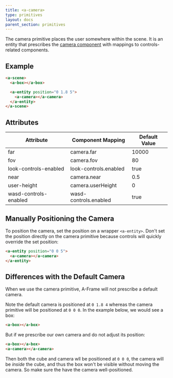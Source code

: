 ```yaml
---
title: <a-camera>
type: primitives
layout: docs
parent_section: primitives
---
```


The camera primitive places the user somewhere within the scene. It is an
entity that prescribes the [camera component](../components/) with mappings to
controls-related components.

## Example

```html
<a-scene>
  <a-box></a-box>

  <a-entity position="0 1.8 5">
    <a-camera></a-camera>
  </a-entity>
</a-scene>
```

## Attributes

| Attribute             | Component Mapping     | Default Value |
|-----------------------|-----------------------|---------------|
| far                   | camera.far            | 10000         |
| fov                   | camera.fov            | 80            |
| look-controls-enabled | look-controls.enabled | true          |
| near                  | camera.near           | 0.5           |
| user-height           | camera.userHeight     | 0             |
| wasd-controls-enabled | wasd-controls.enabled | true          |

## Manually Positioning the Camera

To position the camera, set the position on a wrapper `<a-entity>`. Don't set
the position directly on the camera primitive because controls will quickly
override the set position:

```html
<a-entity position="0 0 5">
  <a-camera></a-camera>
</a-entity>
```

## Differences with the Default Camera

When we use the camera primitive, A-Frame will not prescribe a default camera.

Note the default camera is positioned at `0 1.8 4` whereas the camera primitive
will be positioned at `0 0 0`. In the example below, we would see a box:

```html
<a-box></a-box>
```

But if we prescribe our own camera and do not adjust its position:

```html
<a-box></a-box>
<a-camera></a-camera>
```

Then both the cube and camera wll be positioned at `0 0 0`, the camera will be
*inside* the cube, and thus the box won't be visible without moving the camera.
So make sure the have the camera well-positioned.
